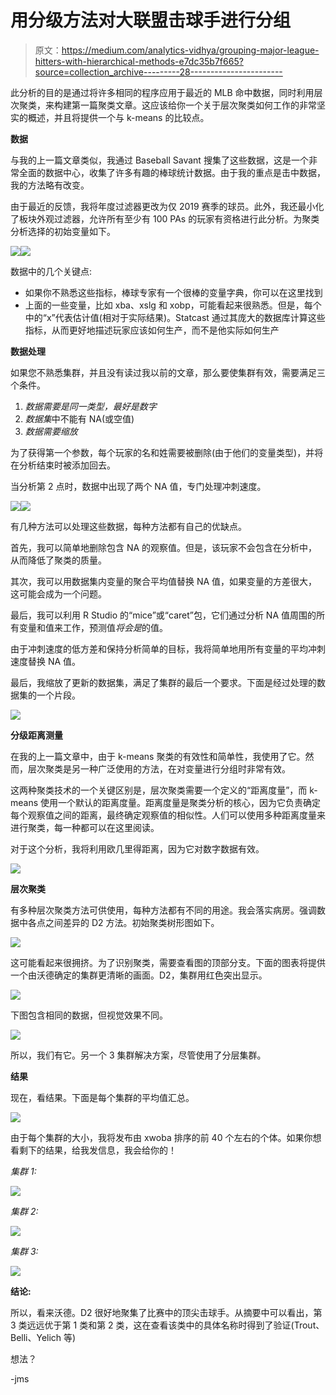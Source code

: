 # 用分级方法对大联盟击球手进行分组

> 原文：<https://medium.com/analytics-vidhya/grouping-major-league-hitters-with-hierarchical-methods-e7dc35b7f665?source=collection_archive---------28----------------------->

此分析的目的是通过将许多相同的程序应用于最近的 MLB 命中数据，同时利用层次聚类，来构建第一篇聚类文章。这应该给你一个关于层次聚类如何工作的非常坚实的概述，并且将提供一个与 k-means 的比较点。

**数据**

与我的上一篇文章类似，我通过 Baseball Savant 搜集了这些数据，这是一个非常全面的数据中心，收集了许多有趣的棒球统计数据。由于我的重点是击中数据，我的方法略有改变。

由于最近的反馈，我将年度过滤器更改为仅 2019 赛季的球员。此外，我还最小化了板块外观过滤器，允许所有至少有 100 PAs 的玩家有资格进行此分析。为聚类分析选择的初始变量如下。

![](img/f3a6098dcfb538102d0bbabc92e13981.png)![](img/95e8732b6dc9ed44726b890074863b67.png)

数据中的几个关键点:

*   如果你不熟悉这些指标，棒球专家有一个很棒的变量字典，你可以在这里找到
*   上面的一些变量，比如 xba、xslg 和 xobp，可能看起来很熟悉。但是，每个中的“x”代表估计值(相对于实际结果)。Statcast 通过其庞大的数据库计算这些指标，从而更好地描述玩家应该如何生产，而不是他实际如何生产

**数据处理**

如果您不熟悉集群，并且没有读过我以前的文章，那么要使集群有效，需要满足三个条件。

1.  *数据需要是同一类型，最好是数字*
2.  *数据集*中不能有 NA(或空值)
3.  *数据需要缩放*

为了获得第一个参数，每个玩家的名和姓需要被删除(由于他们的变量类型)，并将在分析结束时被添加回去。

当分析第 2 点时，数据中出现了两个 NA 值，专门处理冲刺速度。

![](img/bc6639174388f79c9a2b8ae2f666a675.png)![](img/7b0a70f4bbfcc0606fae519d9014dbf3.png)

有几种方法可以处理这些数据，每种方法都有自己的优缺点。

首先，我可以简单地删除包含 NA 的观察值。但是，该玩家不会包含在分析中，从而降低了聚类的质量。

其次，我可以用数据集内变量的聚合平均值替换 NA 值，如果变量的方差很大，这可能会成为一个问题。

最后，我可以利用 R Studio 的“mice”或“caret”包，它们通过分析 NA 值周围的所有变量和值来工作，预测值*将会是*的值。

由于冲刺速度的低方差和保持分析简单的目标，我将简单地用所有变量的平均冲刺速度替换 NA 值。

最后，我缩放了更新的数据集，满足了集群的最后一个要求。下面是经过处理的数据集的一个片段。

![](img/39dfc5a33b07eb9897dbde65349b27e7.png)

**分级距离测量**

在我的上一篇文章中，由于 k-means 聚类的有效性和简单性，我使用了它。然而，层次聚类是另一种广泛使用的方法，在对变量进行分组时非常有效。

这两种聚类技术的一个关键区别是，层次聚类需要一个定义的“距离度量”，而 k-means 使用一个默认的距离度量。距离度量是聚类分析的核心，因为它负责确定每个观察值之间的距离，最终确定观察值的相似性。人们可以使用多种距离度量来进行聚类，每一种都可以在这里阅读。

对于这个分析，我将利用欧几里得距离，因为它对数字数据有效。

![](img/0748aed9abe48fbca651aedbe6dd19ea.png)

**层次聚类**

有多种层次聚类方法可供使用，每种方法都有不同的用途。我会落实病房。强调数据中各点之间差异的 D2 方法。初始聚类树形图如下。

![](img/be1f39dbd234166f1dc8df24f946a525.png)

这可能看起来很拥挤。为了识别聚类，需要查看图的顶部分支。下面的图表将提供一个由沃德确定的集群更清晰的画面。D2，集群用红色突出显示。

![](img/184c075bb31c2f2c4c5c274b9aecc23c.png)

下图包含相同的数据，但视觉效果不同。

![](img/d7bb9b7bb6f225d01934ec2ee0108233.png)

所以，我们有它。另一个 3 集群解决方案，尽管使用了分层集群。

**结果**

现在，看结果。下面是每个集群的平均值汇总。

![](img/af85207bd2e666584a646e5f993bea75.png)

由于每个集群的大小，我将发布由 xwoba 排序的前 40 个左右的个体。如果你想看剩下的结果，给我发信息，我会给你的！

*集群 1:*

![](img/3e8e0b03a3c2ca3c034c1063f12c1c1c.png)

*集群 2:*

![](img/e4334eff919fc58635a895755a63d3a4.png)

*集群 3:*

![](img/308f0e34aa7ab8e3328da645869743b5.png)

**结论:**

所以，看来沃德。D2 很好地聚集了比赛中的顶尖击球手。从摘要中可以看出，第 3 类远远优于第 1 类和第 2 类，这在查看该类中的具体名称时得到了验证(Trout、Belli、Yelich 等)

想法？

-jms